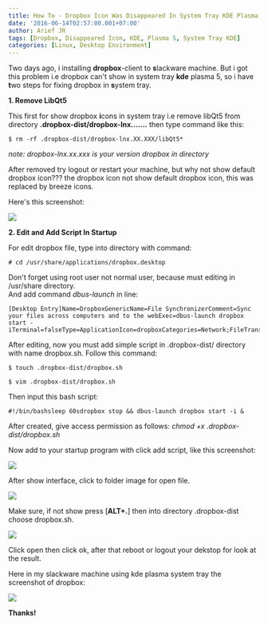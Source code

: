 ```yaml
---
title: How To - Dropbox Icon Was Disappeared In System Tray KDE Plasma 5 [Solved]
date: '2016-06-14T02:57:00.001+07:00'
author: Arief JR
tags: [Dropbox, Disappeared Icon, KDE, Plasma 5, System Tray KDE]
categories: [Linux, Desktop Environment]
---
```


Two days ago, i installing **dropbox**-client to **s**lackware machine. But i got this problem i.e dropbox can't show in system tray **kde** plasma 5, so i have **t**wo steps for fixing dropbox in **s**ystem tray.  

**1. Remove LibQt5**  

This first for show dropbox **i**cons in system tray i.e remove libQt5 from directory **.dropbox-dist/dropbox-lnx.......** then type command like this:

```
$ rm -rf .dropbox-dist/dropbox-lnx.XX.XXX/libQt5*
```

_note: dropbox-lnx.xx.xxx is your version dropbox in directory_  

After removed try logout or restart your machine, but why not show default dropbox icon??? the dropbox icon not show default dropbox icon, this was replaced by breeze icons.  

Here's this screenshot:

![](https://2.bp.blogspot.com/-yFE1BizdoC8/V10xmJWvR7I/AAAAAAAADUc/6OO9Xb6-f_4JTYt5eHO_PdYetTYqK6EVACKgB/s1600/Screenshot_20160521_111659.png)

**2. Edit and Add Script In Startup**  

For edit dropbox file, type into directory with command:

```
# cd /usr/share/applications/dropbox.desktop
```

Don't forget using root user not normal user, because must editing in /usr/share directory.  
And add command _dbus-launch_ in line:

```
[Desktop Entry]Name=DropboxGenericName=File SynchronizerComment=Sync your files across computers and to the webExec=dbus-launch dropbox start -iTerminal=falseType=ApplicationIcon=dropboxCategories=Network;FileTransfer;StartupNotify=false
```

After editing, now you must add simple script in .dropbox-dist/ directory with name dropbox.sh. Follow this command:

```
$ touch .dropbox-dist/dropbox.sh

$ vim .dropbox-dist/dropbox.sh
```

Then input this bash script:  

```
#!/bin/bashsleep 60sdropbox stop && dbus-launch dropbox start -i &
```

After created, give access permission as follows: _chmod +x .dropbox-dist/dropbox.sh_  

Now add to your startup program with click add script, like this screenshot:

![](https://4.bp.blogspot.com/-HwS38tDoLic/V18OYNBfFvI/AAAAAAAADU0/UNIDqNyx_m0lopcZZ9xgT7yn0Vnuoa7ZwCLcB/s1600/Screenshot_20160613_023915.png)

After show interface, click to folder image for open file.

![](https://2.bp.blogspot.com/-yFiukEr--HE/V18OYH2eBbI/AAAAAAAADU4/kuT8J-Crv1cQx9mvuZscS2gRBzk0cGaZwCLcB/s1600/Screenshot_20160613_024100.png)

Make sure, if not show press [**ALT+.**] then into directory .dropbox-dist choose dropbox.sh.

![](https://1.bp.blogspot.com/-ZTky98O5U0w/V18OYAevx3I/AAAAAAAADU8/9UdJPFD6K6cAYEbQHxclA4Npg8Pvcws6wCLcB/s1600/Screenshot_20160613_024117.png)

Click open then click ok, after that reboot or logout your dekstop for look at the result.

Here in my slackware machine using kde plasma system tray the screenshot of dropbox:

![](https://2.bp.blogspot.com/-rN1axflhWsA/V18PfHPRtyI/AAAAAAAADVI/gzU7D-re35A6gwt1quqeLk-CPgKwmGtTACLcB/s1600/Screenshot_20160522_142203.png)

**Thanks!**